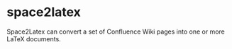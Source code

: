 # space2latex
Space2Latex can convert a set of Confluence Wiki pages into one or more LaTeX documents.
